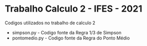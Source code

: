 # Trabalho Calculo 2 - IFES - 2021

Codigos utilizados no trabalho de calculo 2

- simpson.py - Codigo fonte da Regra 1/3 de Simpson
- pontomedio.py - Codigo fonte da Regra do Ponto Médio
